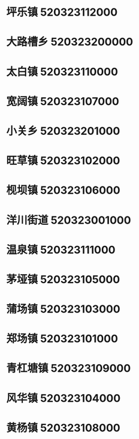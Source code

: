 # 坪乐镇 520323112000
# 大路槽乡 520323200000
# 太白镇 520323110000
# 宽阔镇 520323107000
# 小关乡 520323201000
# 旺草镇 520323102000
# 枧坝镇 520323106000
# 洋川街道 520323001000
# 温泉镇 520323111000
# 茅垭镇 520323105000
# 蒲场镇 520323103000
# 郑场镇 520323101000
# 青杠塘镇 520323109000
# 风华镇 520323104000
# 黄杨镇 520323108000
